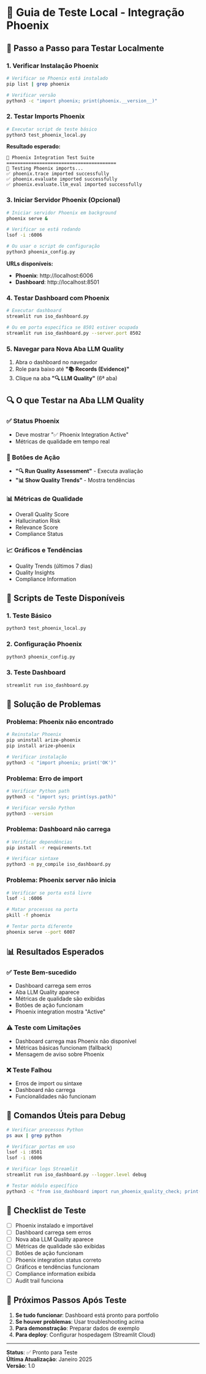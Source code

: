 # 🧪 Guia de Teste Local - Integração Phoenix

## 🚀 **Passo a Passo para Testar Localmente**

### **1. Verificar Instalação Phoenix**
```bash
# Verificar se Phoenix está instalado
pip list | grep phoenix

# Verificar versão
python3 -c "import phoenix; print(phoenix.__version__)"
```

### **2. Testar Imports Phoenix**
```bash
# Executar script de teste básico
python3 test_phoenix_local.py
```

**Resultado esperado:**
```
🧪 Phoenix Integration Test Suite
========================================
🧪 Testing Phoenix imports...
✅ phoenix.trace imported successfully
✅ phoenix.evaluate imported successfully
✅ phoenix.evaluate.llm_eval imported successfully
```

### **3. Iniciar Servidor Phoenix (Opcional)**
```bash
# Iniciar servidor Phoenix em background
phoenix serve &

# Verificar se está rodando
lsof -i :6006

# Ou usar o script de configuração
python3 phoenix_config.py
```

**URLs disponíveis:**
- **Phoenix**: http://localhost:6006
- **Dashboard**: http://localhost:8501

### **4. Testar Dashboard com Phoenix**
```bash
# Executar dashboard
streamlit run iso_dashboard.py

# Ou em porta específica se 8501 estiver ocupada
streamlit run iso_dashboard.py --server.port 8502
```

### **5. Navegar para Nova Aba LLM Quality**
1. Abra o dashboard no navegador
2. Role para baixo até **"📚 Records (Evidence)"**
3. Clique na aba **"🔍 LLM Quality"** (6ª aba)

## 🔍 **O que Testar na Aba LLM Quality**

### **✅ Status Phoenix**
- Deve mostrar "✅ Phoenix Integration Active"
- Métricas de qualidade em tempo real

### **🚀 Botões de Ação**
- **"🔍 Run Quality Assessment"** - Executa avaliação
- **"📊 Show Quality Trends"** - Mostra tendências

### **📊 Métricas de Qualidade**
- Overall Quality Score
- Hallucination Risk
- Relevance Score
- Compliance Status

### **📈 Gráficos e Tendências**
- Quality Trends (últimos 7 dias)
- Quality Insights
- Compliance Information

## 🧪 **Scripts de Teste Disponíveis**

### **1. Teste Básico**
```bash
python3 test_phoenix_local.py
```

### **2. Configuração Phoenix**
```bash
python3 phoenix_config.py
```

### **3. Teste Dashboard**
```bash
streamlit run iso_dashboard.py
```

## 🚨 **Solução de Problemas**

### **Problema: Phoenix não encontrado**
```bash
# Reinstalar Phoenix
pip uninstall arize-phoenix
pip install arize-phoenix

# Verificar instalação
python3 -c "import phoenix; print('OK')"
```

### **Problema: Erro de import**
```bash
# Verificar Python path
python3 -c "import sys; print(sys.path)"

# Verificar versão Python
python3 --version
```

### **Problema: Dashboard não carrega**
```bash
# Verificar dependências
pip install -r requirements.txt

# Verificar sintaxe
python3 -m py_compile iso_dashboard.py
```

### **Problema: Phoenix server não inicia**
```bash
# Verificar se porta está livre
lsof -i :6006

# Matar processos na porta
pkill -f phoenix

# Tentar porta diferente
phoenix serve --port 6007
```

## 📊 **Resultados Esperados**

### **✅ Teste Bem-sucedido**
- Dashboard carrega sem erros
- Aba LLM Quality aparece
- Métricas de qualidade são exibidas
- Botões de ação funcionam
- Phoenix integration mostra "Active"

### **⚠️ Teste com Limitações**
- Dashboard carrega mas Phoenix não disponível
- Métricas básicas funcionam (fallback)
- Mensagem de aviso sobre Phoenix

### **❌ Teste Falhou**
- Erros de import ou sintaxe
- Dashboard não carrega
- Funcionalidades não funcionam

## 🔧 **Comandos Úteis para Debug**

```bash
# Verificar processos Python
ps aux | grep python

# Verificar portas em uso
lsof -i :8501
lsof -i :6006

# Verificar logs Streamlit
streamlit run iso_dashboard.py --logger.level debug

# Testar módulo específico
python3 -c "from iso_dashboard import run_phoenix_quality_check; print('OK')"
```

## 📝 **Checklist de Teste**

- [ ] Phoenix instalado e importável
- [ ] Dashboard carrega sem erros
- [ ] Nova aba LLM Quality aparece
- [ ] Métricas de qualidade são exibidas
- [ ] Botões de ação funcionam
- [ ] Phoenix integration status correto
- [ ] Gráficos e tendências funcionam
- [ ] Compliance information exibida
- [ ] Audit trail funciona

## 🎯 **Próximos Passos Após Teste**

1. **Se tudo funcionar**: Dashboard está pronto para portfolio
2. **Se houver problemas**: Usar troubleshooting acima
3. **Para demonstração**: Preparar dados de exemplo
4. **Para deploy**: Configurar hospedagem (Streamlit Cloud)

---

**Status**: ✅ Pronto para Teste  
**Última Atualização**: Janeiro 2025  
**Versão**: 1.0
